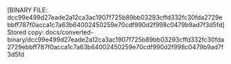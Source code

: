[BINARY FILE: dcc99e499d27eade2a12ca3ac1907f725b89bb03293cffd332fc30fda2729ebbff787f0acca1c7a63b64002450259e70cdf990d2f998c0479b9ad7f3d5fd]
Stored copy: docs/converted-binary/dcc99e499d27eade2a12ca3ac1907f725b89bb03293cffd332fc30fda2729ebbff787f0acca1c7a63b64002450259e70cdf990d2f998c0479b9ad7f3d5fd
